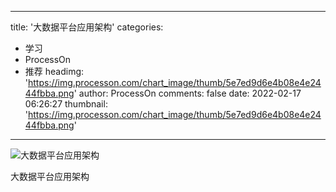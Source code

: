 
---
title: '大数据平台应用架构'
categories: 
 - 学习
 - ProcessOn
 - 推荐
headimg: 'https://img.processon.com/chart_image/thumb/5e7ed9d6e4b08e4e2444fbba.png'
author: ProcessOn
comments: false
date: 2022-02-17 06:26:27
thumbnail: 'https://img.processon.com/chart_image/thumb/5e7ed9d6e4b08e4e2444fbba.png'
---

<div>   
<img class="thumb" alt="大数据平台应用架构" src="https://img.processon.com/chart_image/thumb/5e7ed9d6e4b08e4e2444fbba.png" referrerpolicy="no-referrer">
<p>大数据平台应用架构</p>  
</div>
            
